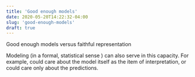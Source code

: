 ```yaml
---
title: 'Good enough models'
date: 2020-05-20T14:22:32-04:00
slug: 'good-enough-models'
draft: true
---
```


Good enough models versus faithful representation

Modeling (in a formal, statistical sense ) can also serve in this capacity. For example, could care about the model itself as the item of interpretation, or could care only about the predictions. 
